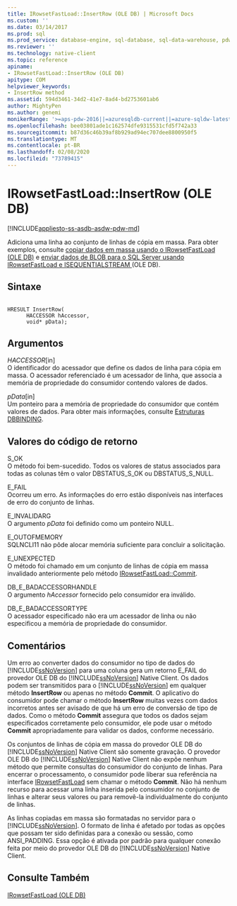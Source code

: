 ```yaml
---
title: IRowsetFastLoad::InsertRow (OLE DB) | Microsoft Docs
ms.custom: ''
ms.date: 03/14/2017
ms.prod: sql
ms.prod_service: database-engine, sql-database, sql-data-warehouse, pdw
ms.reviewer: ''
ms.technology: native-client
ms.topic: reference
apiname:
- IRowsetFastLoad::InsertRow (OLE DB)
apitype: COM
helpviewer_keywords:
- InsertRow method
ms.assetid: 594d3461-34d2-41e7-8ad4-bd2753601ab6
author: MightyPen
ms.author: genemi
monikerRange: '>=aps-pdw-2016||=azuresqldb-current||=azure-sqldw-latest||>=sql-server-2016||=sqlallproducts-allversions||>=sql-server-linux-2017||=azuresqldb-mi-current'
ms.openlocfilehash: bee03801ade1c162574dfe9315531cfd5f742a33
ms.sourcegitcommit: b87d36c46b39af8b929ad94ec707dee8800950f5
ms.translationtype: MT
ms.contentlocale: pt-BR
ms.lasthandoff: 02/08/2020
ms.locfileid: "73789415"
---
```

# <a name="irowsetfastloadinsertrow-ole-db"></a>IRowsetFastLoad::InsertRow (OLE DB)
[!INCLUDE[appliesto-ss-asdb-asdw-pdw-md](../../includes/appliesto-ss-asdb-asdw-pdw-md.md)]

  Adiciona uma linha ao conjunto de linhas de cópia em massa. Para obter exemplos, consulte [copiar dados em massa usando o IRowsetFastLoad &#40;OLE DB&#41;](../../relational-databases/native-client-ole-db-how-to/bulk-copy-data-using-irowsetfastload-ole-db.md) e [enviar dados de BLOB para o SQL Server usando IRowsetFastLoad e ISEQUENTIALSTREAM ](../../relational-databases/native-client-ole-db-how-to/send-blob-data-to-sql-server-using-irowsetfastload-and-isequentialstream-ole-db.md)&#40;OLE DB&#41;.  
  
## <a name="syntax"></a>Sintaxe  
  
```  
  
HRESULT InsertRow(  
      HACCESSOR hAccessor,  
      void* pData);  
```  
  
## <a name="arguments"></a>Argumentos  
 *HACCESSOR*[in]  
 O identificador do acessador que define os dados de linha para cópia em massa. O acessador referenciado é um acessador de linha, que associa a memória de propriedade do consumidor contendo valores de dados.  
  
 *pData*[in]  
 Um ponteiro para a memória de propriedade do consumidor que contém valores de dados. Para obter mais informações, consulte [Estruturas DBBINDING](https://go.microsoft.com/fwlink/?LinkId=65955).  
  
## <a name="return-code-values"></a>Valores do código de retorno  
 S_OK  
 O método foi bem-sucedido. Todos os valores de status associados para todas as colunas têm o valor DBSTATUS_S_OK ou DBSTATUS_S_NULL.  
  
 E_FAIL  
 Ocorreu um erro. As informações do erro estão disponíveis nas interfaces de erro do conjunto de linhas.  
  
 E_INVALIDARG  
 O argumento *pData* foi definido como um ponteiro NULL.  
  
 E_OUTOFMEMORY  
 SQLNCLI11 não pôde alocar memória suficiente para concluir a solicitação.  
  
 E_UNEXPECTED  
 O método foi chamado em um conjunto de linhas de cópia em massa invalidado anteriormente pelo método [IRowsetFastLoad::Commit](../../relational-databases/native-client-ole-db-interfaces/irowsetfastload-commit-ole-db.md).  
  
 DB_E_BADACCESSORHANDLE  
 O argumento *hAccessor* fornecido pelo consumidor era inválido.  
  
 DB_E_BADACCESSORTYPE  
 O acessador especificado não era um acessador de linha ou não especificou a memória de propriedade do consumidor.  
  
## <a name="remarks"></a>Comentários  
 Um erro ao converter dados do consumidor no tipo de dados do [!INCLUDE[ssNoVersion](../../includes/ssnoversion-md.md)] para uma coluna gera um retorno E_FAIL do provedor OLE DB do [!INCLUDE[ssNoVersion](../../includes/ssnoversion-md.md)] Native Client. Os dados podem ser transmitidos para o [!INCLUDE[ssNoVersion](../../includes/ssnoversion-md.md)] em qualquer método **InsertRow** ou apenas no método **Commit**. O aplicativo do consumidor pode chamar o método **InsertRow** muitas vezes com dados incorretos antes ser avisado de que há um erro de conversão de tipo de dados. Como o método **Commit** assegura que todos os dados sejam especificados corretamente pelo consumidor, ele pode usar o método **Commit** apropriadamente para validar os dados, conforme necessário.  
  
 Os conjuntos de linhas de cópia em massa do provedor OLE DB do [!INCLUDE[ssNoVersion](../../includes/ssnoversion-md.md)] Native Client são somente gravação. O provedor OLE DB do [!INCLUDE[ssNoVersion](../../includes/ssnoversion-md.md)] Native Client não expõe nenhum método que permite consultas do consumidor do conjunto de linhas. Para encerrar o processamento, o consumidor pode liberar sua referência na interface [IRowsetFastLoad](../../relational-databases/native-client-ole-db-interfaces/irowsetfastload-ole-db.md) sem chamar o método **Commit**. Não há nenhum recurso para acessar uma linha inserida pelo consumidor no conjunto de linhas e alterar seus valores ou para removê-la individualmente do conjunto de linhas.  
  
 As linhas copiadas em massa são formatadas no servidor para o [!INCLUDE[ssNoVersion](../../includes/ssnoversion-md.md)]. O formato de linha é afetado por todas as opções que possam ter sido definidas para a conexão ou sessão, como ANSI_PADDING. Essa opção é ativada por padrão para qualquer conexão feita por meio do provedor OLE DB do [!INCLUDE[ssNoVersion](../../includes/ssnoversion-md.md)] Native Client.  
  
## <a name="see-also"></a>Consulte Também  
 [IRowsetFastLoad &#40;OLE DB&#41;](../../relational-databases/native-client-ole-db-interfaces/irowsetfastload-ole-db.md)  
  
  
